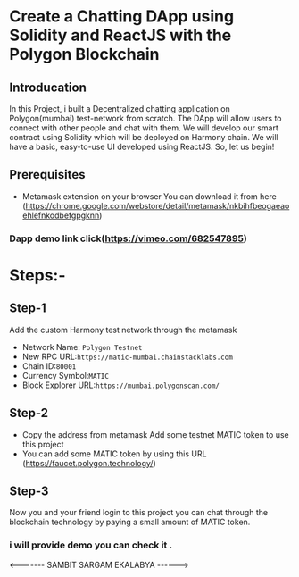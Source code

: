 # Create a Chatting DApp using Solidity and ReactJS with the Polygon Blockchain

## Introducation
In this Project, i built a Decentralized chatting application on Polygon(mumbai) test-network from scratch. The DApp will allow users to connect with other people and chat with them. We will develop our smart contract using Solidity which will be deployed on Harmony chain. We will have a basic, easy-to-use UI developed using ReactJS. So, let us begin!

## Prerequisites
* Metamask extension on your browser
You can download it from here  (https://chrome.google.com/webstore/detail/metamask/nkbihfbeogaeaoehlefnkodbefgpgknn)

### Dapp demo link click(https://vimeo.com/682547895)

# Steps:-
## Step-1
Add the custom Harmony test network through the metamask
* Network Name: ```Polygon Testnet```
* New RPC URL:```https://matic-mumbai.chainstacklabs.com```
* Chain ID:```80001```
* Currency Symbol:```MATIC```
* Block Explorer URL:```https://mumbai.polygonscan.com/```
## Step-2
* Copy the address from metamask
Add some testnet MATIC token to use this project
* You can add some MATIC token by using this URL (https://faucet.polygon.technology/)

## Step-3
Now you and your friend login to this project you can chat through the blockchain technology by paying a small amount of MATIC token.

### i will provide demo you can check it .

<------- SAMBIT SARGAM EKALABYA ------>

